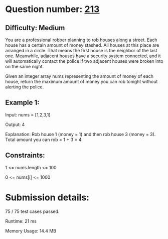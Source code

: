 # Question number: [213](https://leetcode.com/problems/house-robber-ii/)

## Difficulty: Medium
You are a professional robber planning to rob houses along a street. Each house has a certain amount of money stashed. All houses at this place are arranged in a circle. That means the first house is the neighbor of the last one. Meanwhile, adjacent houses have a security system connected, and it will automatically contact the police if two adjacent houses were broken into on the same night.

Given an integer array nums representing the amount of money of each house, return the maximum amount of money you can rob tonight without alerting the police.

## Example 1:
Input: nums = [1,2,3,1]

Output: 4

Explanation: Rob house 1 (money = 1) and then rob house 3 (money = 3).
Total amount you can rob = 1 + 3 = 4.

## Constraints:
1 <= nums.length <= 100

0 <= nums[i] <= 1000

# Submission details:

75 / 75 test cases passed.

Runtime: 21 ms

Memory Usage: 14.4 MB

